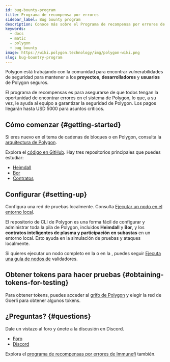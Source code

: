 ```yaml
---
id: bug-bounty-program
title: Programa de recompensa por errores
sidebar_label: Bug bounty program
description: Conoce más sobre el Programa de recompensa por errores de Polygon.
keywords:
  - docs
  - matic
  - polygon
  - bug bounty
image: https://wiki.polygon.technology/img/polygon-wiki.png
slug: bug-bountry-program
---
```


Polygon está trabajando con la comunidad para encontrar vulnerabilidades de seguridad para mantener a los **proyectos**, **desarrolladores** y **usuarios** de Polygon seguros.

El programa de recompensas es para asegurarse de que todos tengan la oportunidad de encontrar errores en el sistema de Polygon, lo que, a su vez, le ayuda al equipo a garantizar la seguridad de Polygon. Los pagos llegarán hasta USD 5000 para asuntos críticos.

## Cómo comenzar {#getting-started}

Si eres nuevo en el tema de cadenas de bloques o en Polygon, consulta la[ arquitectura de Polygon](/docs/home/architecture/polygon-architecture).

Explora el [código en GitHub](https://github.com/maticnetwork). Hay tres repositorios principales que puedes estudiar:

* [Heimdall](https://github.com/maticnetwork/heimdall)
* [Bor](https://github.com/maticnetwork/bor)
* [Contratos](https://github.com/maticnetwork/contracts)

## Configurar {#setting-up}

Configura una red de pruebas localmente. Consulta [Ejecutar un nodo en el entorno local](https://github.com/maticnetwork/matic-cli).

El repositorio de CLI de Polygon es una forma fácil de configurar y administrar toda la pila de Polygon, incluidos **Heimdall** y **Bor**, y los **contratos inteligentes de plasma y participación en subastas** en un entorno local. Esto ayuda en la simulación de pruebas y ataques localmente.

Si quieres ejecutar un nodo completo en la  o en la  , puedes seguir [Ejecuta una guía de nodos de](/docs/validate/validate/run-validator) validadores.

## Obtener tokens para hacer pruebas {#obtaining-tokens-for-testing}

Para obtener tokens, puedes acceder al [grifo de Polygon](https://faucet.polygon.technology/) y elegir la red de Goerli para obtener algunos tokens.

## ¿Preguntas? {#questions}

Dale un vistazo al foro y únete a la discusión en Discord.

* [Foro](https://forum.polygon.technology)
* [Discord](https://discord.com/invite/0xPolygon)

Explora el [programa de recompensas por errores de Immunefi](https://immunefi.com/bounty/polygon/) también.
